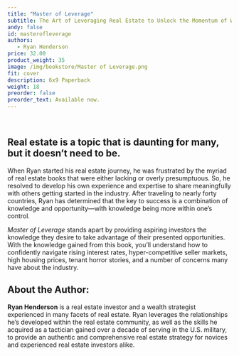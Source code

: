 ```yaml
---
title: "Master of Leverage"
subtitle: The Art of Leveraging Real Estate to Unlock the Momentum of Wealth
andy: false
id: masterofleverage
authors:
   - Ryan Henderson
price: 32.00
product_weight: 35
image: /img/bookstore/Master of Leverage.png
fit: cover
description: 6x9 Paperback
weight: 18
preorder: false
preorder_text: Available now. 
---
```

<br>

## Real estate is a topic that is daunting for many, but it doesn’t need to be. 

When Ryan started his real estate journey, he was frustrated by the myriad of real estate books that were either lacking or overly presumptuous. So, he resolved to develop his own experience and expertise to share meaningfully with others getting started in the industry. After traveling to nearly forty countries, Ryan has determined that the key to success is a combination of knowledge and opportunity—with knowledge being more within one’s control. 

*Master of Leverage* stands apart by providing aspiring investors the knowledge they desire to take advantage of their presented opportunities. With the knowledge gained from this book, you’ll understand how to confidently navigate rising interest rates, hyper-competitive seller markets, high housing prices, tenant horror stories, and a number of concerns many have about the industry.

## About the Author: 
**Ryan Henderson** is a real estate investor and a wealth strategist experienced in many facets of real estate. Ryan leverages the relationships he’s developed within the real estate community, as well as the skills he acquired as a tactician gained over a decade of serving in the U.S. military, to provide an authentic and comprehensive real estate strategy for novices and experienced real estate investors alike.
